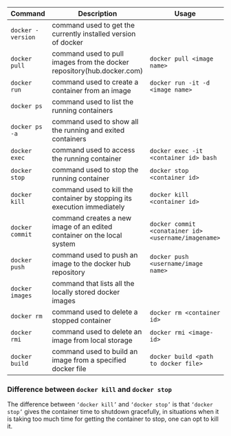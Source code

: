 |      Command      |     Description     |     Usage     |
|      -------      |     -----------     |     -----     |
| `docker -version` | command used to get the currently installed version of docker         |                                       |
| `docker pull`     | command used to pull images from the docker repository(hub.docker.com)| `docker pull <image name>`            |
| `docker run`      | command used to create a container from an image                      | `docker run -it -d <image name>`      |
| `docker ps`       | command used to list the running containers                           |                                       |
| `docker ps -a`    | command used to show all the running and exited containers            |                                       |
| `docker exec`     | command used to access the running container                          | `docker exec -it <container id> bash` |
| `docker stop`     | command used to stop the running container                            | `docker stop <container id>`          |
| `docker kill`     | command used to kill the container by stopping its execution immediately| `docker kill <container id>`        |
| `docker commit`   | command creates a new image of an edited container on the local system| `docker commit <conatainer id> <username/imagename>` |
| `docker push`     | command used to push an image to the docker hub repository            | `docker push <username/image name>`   |
| `docker images`   | command that lists all the locally stored docker images               |                                       |
| `docker rm`       | command used to delete a stopped container                            | `docker rm <container id>`            |
| `docker rmi`      | command used to delete an image from local storage                    | `docker rmi <image-id>`               |
| `docker build`    | command used to build an image from a specified docker file           | `docker build <path to docker file>`  |


### Difference between `docker kill` and `docker stop`

The difference between `‘docker kill’` and `‘docker stop’` is that `‘docker stop’` gives the container time to shutdown gracefully, in situations when it is taking too much time for getting the container to stop, one can opt to kill it.
